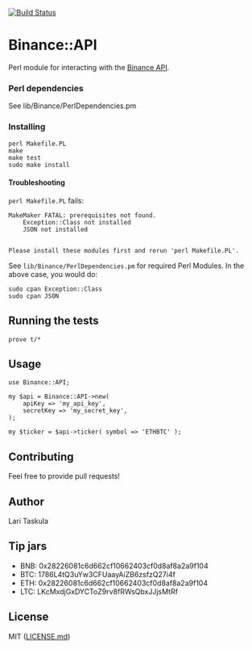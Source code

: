 [![Build Status](https://travis-ci.com/taskula/binance-perl-api.svg?branch=master)](https://travis-ci.com/taskula/binance-perl-api)

# Binance::API

Perl module for interacting with the [Binance API](https://github.com/binance-exchange/binance-official-api-docs/blob/master/rest-api.mdl).

### Perl dependencies

See lib/Binance/PerlDependencies.pm

### Installing

```
perl Makefile.PL
make
make test
sudo make install
```

#### Troubleshooting

`perl Makefile.PL` fails:
```
MakeMaker FATAL: prerequisites not found.
    Exception::Class not installed
    JSON not installed


Please install these modules first and rerun 'perl Makefile.PL'.
```

See `lib/Binance/PerlDependencies.pm` for required Perl Modules. In the above case, you would do:
```
sudo cpan Exception::Class
sudo cpan JSON
```

## Running the tests

```
prove t/*
```

## Usage

```
use Binance::API;

my $api = Binance::API->new(
    apiKey => 'my_api_key',
    secretKey => 'my_secret_key',
);

my $ticker = $api->ticker( symbol => 'ETHBTC' );
```

## Contributing

Feel free to provide pull requests!

## Author

Lari Taskula

## Tip jars

* BNB: 0x28226081c6d662cf10662403cf0d8af8a2a9f104
* BTC: 1786L4tQ3uYw3CFUaayAiZB6zsfzQ27i4f
* ETH: 0x28226081c6d662cf10662403cf0d8af8a2a9f104
* LTC: LKcMxdjGxDYCToZ9rv8fRWsQbxJJjsMtRf

## License

MIT ([LICENSE.md](LICENSE.md))
